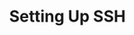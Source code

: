 ---
layout: default
title: Setting Up SSH
nav_order: 2
has_children: true
permalink: /docs/instructions
---